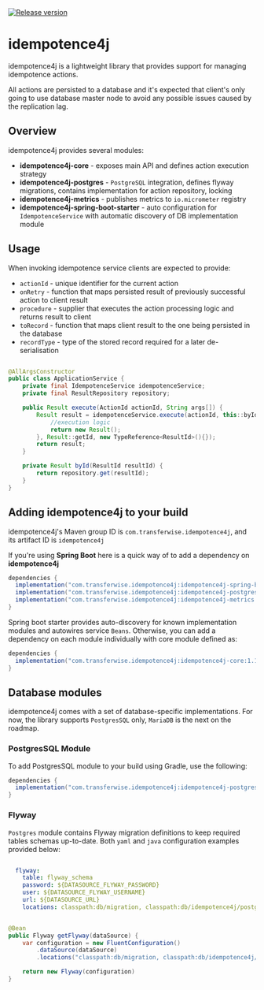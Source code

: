 <a href="https://img.shields.io/badge/release-1.1.1-orange">
        <img src="https://img.shields.io/badge/release-1.1.1-orange"
            alt="Release version"/></a>

# idempotence4j

idempotence4j is a lightweight library that provides support for managing idempotence actions.

All actions are persisted to a database and it's expected that client's only going to use database master node
 to avoid any possible issues caused by the replication lag.

## Overview

idempotence4j provides several modules:

- **idempotence4j-core** - exposes main API and defines action execution strategy
- **idempotence4j-postgres** - `PostgreSQL` integration, defines flyway migrations, contains implementation for action repository, locking
- **idempotence4j-metrics** - publishes metrics to `io.micrometer` registry
- **idempotence4j-spring-boot-starter** - auto configuration for `IdempotenceService` with automatic discovery of DB implementation module


## Usage

When invoking idempotence service clients are expected to provide:

- `actionId` - unique identifier for the current action
- `onRetry` - function that maps persisted result of previously successful action to client result
- `procedure` - supplier that executes the action processing logic and returns result to client
- `toRecord` - function that maps client result to the one being persisted in the database
- `recordType` - type of the stored record required for a later de-serialisation

```java

@AllArgsConstructor
public class ApplicationService {
    private final IdempotenceService idempotenceService;
    private final ResultRepository repository;

    public Result execute(ActionId actionId, String args[]) {
        Result result = idempotenceService.execute(actionId, this::byId, () -> {
            //execution logic
            return new Result();
        }, Result::getId, new TypeReference<ResultId>(){});
        return result;
    }

    private Result byId(ResultId resultId) {
        return repository.get(resultId);
    }
}

```

## Adding idempotence4j to your build

idempotence4j's Maven group ID is `com.transferwise.idempotence4j`, and its artifact ID is `idempotence4j`

If you're using **Spring Boot** here is a quick way of to add a dependency on **idempotence4j**

```gradle
dependencies {
  implementation("com.transferwise.idempotence4j:idempotence4j-spring-boot-starter:1.1.1")
  implementation("com.transferwise.idempotence4j:idempotence4j-postgres:1.1.1")
  implementation("com.transferwise.idempotence4j:idempotence4j-metrics:1.1.1")
}
```
Spring boot starter provides auto-discovery for known implementation modules
and autowires service `Beans`. Otherwise, you can add a dependency on each module individually with core module defined as:

```gradle
dependencies {
  implementation("com.transferwise.idempotence4j:idempotence4j-core:1.1.1")
}
```

## Database modules

idempotence4j comes with a set of database-specific implementations.
For now, the library supports `PostgresSQL` only, `MariaDB` is the next on the roadmap.

### PostgresSQL Module

To add PostgresSQL module to your build using Gradle, use the following:

```gradle
dependencies {
  implementation("com.transferwise.idempotence4j:idempotence4j-postgres:1.1.1")
}
```

### Flyway

`Postgres` module contains Flyway migration definitions to keep required tables schemas up-to-date. Both `yaml` and `java` configuration examples provided below:

```yaml

  flyway:
    table: flyway_schema
    password: ${DATASOURCE_FLYWAY_PASSWORD}
    user: ${DATASOURCE_FLYWAY_USERNAME}
    url: ${DATASOURCE_URL}
    locations: classpath:db/migration, classpath:db/idempotence4j/postgres

```


```java

@Bean
public Flyway getFlyway(dataSource) {
    var configuration = new FluentConfiguration()
        .dataSource(dataSource)
        .locations("classpath:db/migration, classpath:db/idempotence4j/postgres")

    return new Flyway(configuration)
}

```
